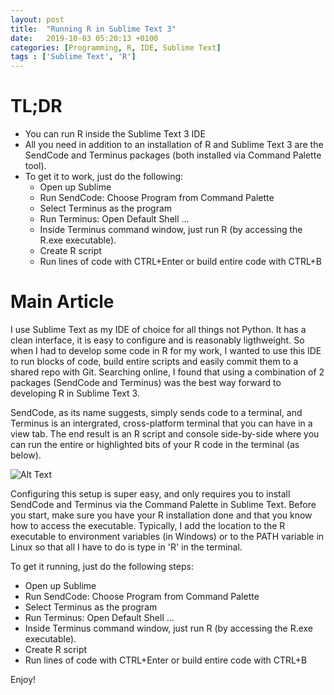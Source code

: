 ```yaml
---
layout: post
title:  "Running R in Sublime Text 3"
date:   2019-10-03 05:20:13 +0100
categories: [Programming, R, IDE, Sublime Text]
tags : ['Sublime Text', 'R']
---
```


# TL;DR

* You can run R inside the Sublime Text 3 IDE
* All you need in addition to an installation of R and Sublime Text 3 are the SendCode and Terminus packages (both installed via Command Palette tool).
* To get it to work, just do the following:
	* Open up Sublime
	* Run SendCode: Choose Program from Command Palette
	* Select Terminus as the program
	* Run Terminus: Open Default Shell ...
	* Inside Terminus command window, just run R (by accessing the R.exe executable).
	* Create R script
	* Run lines of code with CTRL+Enter or build entire code with CTRL+B

# Main Article

I use Sublime Text as my IDE of choice for all things not Python. It has a clean interface, it is easy to configure and is reasonably ligthweight. So when I had to develop some code in R for my work, I wanted to use this IDE to run blocks of code, build entire scripts and easily commit them to a shared repo with Git. Searching online, I found that using a combination of 2 packages (SendCode and Terminus) was the best way forward to developing R in Sublime Text 3. 

SendCode, as its name suggests, simply sends code to a terminal, and Terminus is an intergrated, cross-platform terminal that you can have in a view tab. The end result is an R script and console side-by-side where you can run the entire or highlighted bits of your R code in the terminal (as below). 

![Alt Text](https://keepfloyding.github.io/images/R_subtext.gif)


Configuring this setup is super easy, and only requires you to install SendCode and Terminus via the Command Palette in Sublime Text. Before you start, make sure you have your R installation done and that you know how to access the executable. Typically, I add the location to the R executable to environment variables (in Windows) or to the PATH variable in Linux so that all I have to do is type in 'R' in the terminal.  

To get it running, just do the following steps:
* Open up Sublime
* Run SendCode: Choose Program from Command Palette
* Select Terminus as the program
* Run Terminus: Open Default Shell ...
* Inside Terminus command window, just run R (by accessing the R.exe executable).
* Create R script
* Run lines of code with CTRL+Enter or build entire code with CTRL+B

Enjoy!


